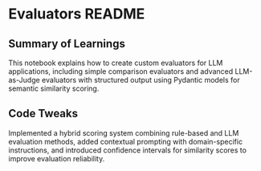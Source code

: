# Evaluators README

## Summary of Learnings

This notebook explains how to create custom evaluators for LLM applications, including simple comparison evaluators and advanced LLM-as-Judge evaluators with structured output using Pydantic models for semantic similarity scoring.

## Code Tweaks

Implemented a hybrid scoring system combining rule-based and LLM evaluation methods, added contextual prompting with domain-specific instructions, and introduced confidence intervals for similarity scores to improve evaluation reliability.